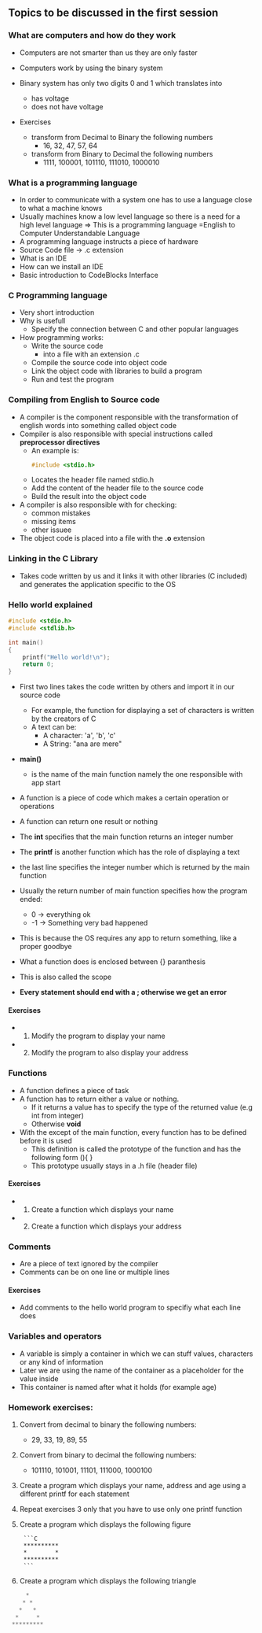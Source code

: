 ## Topics to be discussed in the first session

### What are computers and how do they work
- Computers are not smarter than us they are only faster
- Computers work by using the binary system
- Binary system has only two digits 0 and 1 which translates into
    - has voltage
    - does not have voltage

- Exercises 
    - transform from Decimal to Binary the following numbers
        - 16, 32, 47, 57, 64
    - transform from Binary to Decimal the following numbers
        - 1111, 100001, 101110, 111010, 1000010

### What is a programming language
- In order to communicate with a system one has to use a language close to what a machine knows
- Usually machines know a low level language so there is a need for a high level language => This is a programming language =English to Computer Understandable Language
- A programming language instructs a piece of hardware
- Source Code file -> .c extension
- What is an IDE
- How can we install an IDE
- Basic introduction to CodeBlocks Interface

### C Programming language
- Very short introduction
- Why is usefull
    - Specify the connection between C and other popular languages
- How programming works:
    - Write the source code
        - into a file with an extension .c
    - Compile the source code into object code
    - Link the object code with libraries to build a program
    - Run and test the program

### Compiling from English to Source code
- A compiler is the component responsible with the  transformation of english words into  something called object code
- Compiler is also responsible with special instructions called **preprocessor directives**
    - An example is: 
        ```C
        #include <stdio.h>
        ```
    - Locates the header file named stdio.h
    - Add the content of the header file to the source code
    - Build the result into the object code
- A compiler is also responsible with for checking:
    - common mistakes
    - missing items
    - other issuee
- The object code is placed into a file with the **.o** extension

### Linking in the C Library
- Takes code written by us and it links it with other libraries (C included) and generates the application specific to the OS

### Hello world explained
```C
#include <stdio.h>
#include <stdlib.h>

int main()
{
    printf("Hello world!\n");
    return 0;
}

```
- First two lines takes the code written by others and import it in our source code
    - For example, the function for displaying a set of characters is written by the creators of C
    - A text can be:
        - A character: 'a', 'b', 'c'
        - A String: "ana are mere"

- **main()**
    - is the name of the main function namely the one responsible with app start
- A function is a piece of code which makes a certain operation or operations
- A function can return one result or nothing
- The **int** specifies that the main function returns an integer number
- The **printf** is another function which has the role of displaying a text
- the last line specifies the integer number which is returned by the main function
- Usually the return number of main function specifies how the program ended:
    - 0 -> everything ok
    - -1 -> Something very bad happened
- This is because the OS requires any app to return something, like a proper goodbye
- What a function does is enclosed between {} paranthesis
- This is also called the scope
- **Every statement should end with a ; otherwise we get an error**

#### Exercises
- 1. Modify the program to display your name
- 2. Modify the program to also display your address


### Functions
- A function defines a piece of task
- A function has to return either a value or nothing.
    - If it returns a value has to  specify the type of the returned value (e.g int from integer)
    - Otherwise **void**
- With the except of the main function, every function has to be defined before it is used
    - This definition is called the prototype of the function and has the following form
        <return type> <function name> (<list of parameter>){
            <body-of-the-function>
        }
    - This prototype usually stays in a .h file (header file)

#### Exercises
- 1. Create a function which displays  your name
- 2. Create a function which displays your address

### Comments
- Are a piece of text ignored by the compiler
- Comments can be on one line or multiple lines

#### Exercises
- Add comments to the hello world program to specifiy what each line does

###  Variables and operators
- A variable is simply a container in which we can stuff values, characters or any kind of information
- Later we are using the name of the container as a placeholder for the value inside
- This container is named after what it holds (for example age)



### Homework exercises:
1. Convert from decimal to binary the following numbers:
    - 29, 33, 19, 89, 55
2. Convert from binary to decimal the following numbers:
    - 101110, 101001, 11101, 111000, 1000100
3. Create a program which displays your name, address and age using a different printf for each statement
4. Repeat exercises 3 only that you have to use only one printf function
5. Create a program which displays the following figure
        
        ```C
        **********
        *        *
        **********
        ```
6. Create a program which displays the following triangle
```C
     *     
    * *
   *   *
  *     *
 *********
```